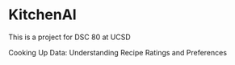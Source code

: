 # KitchenAI
This is a project for DSC 80 at UCSD

Cooking Up Data: Understanding Recipe Ratings and Preferences